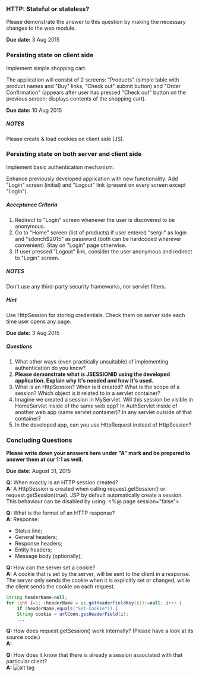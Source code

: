 ### HTTP: Stateful or stateless?
Please demonstrate the answer to this question by making the necessary changes to the web module.

**Due date:** 3 Aug 2015

### Persisting state on client side
Implement simple shopping cart.

The application will consist of 2 screens: "Products" (simple table with product names and "Buy" links, "Check out" submit button) and "Order Confirmation" (appears after user has pressed "Check out" button on the previous screen; displays contents of the shopping cart).

**Due date:** 10 Aug 2015

##### NOTES
Please create & load cookies on client side (JS).

### Persisting state on both server and client side
Implement basic authentication mechanism.

Enhance previously developed application with new functionality: Add "Login" screen (initial) and "Logout" link (present on every screen except "Login").

##### Acceptance Criteria
1. Redirect to "Login" screen whenever the user is discovered to be anonymous.
2. Go to "Home" screen (list of products) if user entered "sergii" as login and "sdonch$2015" as password (both can be hardcoded wherever convenient). Stay on "Login" page otherwise.
3. If user pressed "Logout" link, consider the user anonymous and redirect to "Login" screen.

##### NOTES
Don't use any third-party security frameworks, nor servlet filters.

##### Hint
Use HttpSession for storing credentials. Check them on server side each time user opens any page. 

**Due date:** 3 Aug 2015

##### Questions
1. What other ways (even practically unsuitable) of implementing authentication do you know?
2. **Please demonstrate what is JSESSIONID using the developed application. Explain why it's needed and how it's used.**
3. What is an HttpSession? When is it created? What is the scope of a session? Which object is it related to in a servlet container?
4. Imagine we created a session in MyServlet. Will this session be visible in HomeServlet inside of the same web app? In AuthServlet inside of another web app (same servlet container)? In any servlet outside of that container?
5. In the developed app, can you use HttpRequest instead of HttpSession?

### Concluding Questions

**Please write down your answers here under "A" mark and be prepared to answer them at our 1:1 as well.**

**Due date:** August 31, 2015

**Q:** When exactly is an HTTP session created?  
**A:** A HttpSession is created when calling request.getSession() or request.getSession(true). JSP by default automatically create a session. This behaviour can be disabled by using: <%@ page session="false">

**Q:** What is the format of an HTTP response?  
**A:** Response: 
- Status line;
- General headers;
- Response headers;
- Entity headers;
- Message body (optionally);

**Q:** How can the server set a cookie?  
**A:** A cookie that is set by the server, will be sent to the client in a response. The server only sends the cookie when it is explicitly set or changed, while the client sends the cookie on each request.
```java
String headerName=null;
for (int i=1; (headerName = uc.getHeaderFieldKey(i))!=null; i++) {
 	if (headerName.equals("Set-Cookie")) {                  
	String cookie = urlConn.getHeaderField(i);               
	...   
```
**Q:** How does request.getSession() work internally? (Please have a look at its source code.)  
**A:**

**Q:** How does it know that there is already a session associated with that particular client?  
**A:** 
![alt tag](http://machinesaredigging.com/blog-mad/wp-content/uploads/2013/10/how_does_a_session_work-1024x724.jpg)
